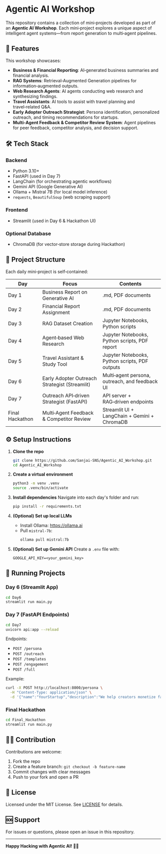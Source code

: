 # Agentic AI Workshop

This repository contains a collection of mini‑projects developed as part of an **Agentic AI Workshop**. Each mini‑project explores a unique aspect of intelligent agent systems—from report generation to multi‑agent pipelines.

## 🚀 Features

This workshop showcases:

- **Business & Financial Reporting**: AI‑generated business summaries and financial analysis.
- **RAG Systems**: Retrieval‑Augmented Generation pipelines for information‑augmented outputs.
- **Web Research Agents**: AI agents conducting web research and synthesizing findings.
- **Travel Assistants**: AI tools to assist with travel planning and travel‑related Q&A.
- **Early Adopter Outreach Strategist**: Persona identification, personalized outreach, and timing recommendations for startups.
- **Multi‑Agent Feedback & Competitor Review System**: Agent pipelines for peer feedback, competitor analysis, and decision support.

## 🛠 Tech Stack

### Backend
- Python 3.10+
- FastAPI (used in Day 7)
- LangChain (for orchestrating agentic workflows)
- Gemini API (Google Generative AI)
- Ollama + Mistral 7B (for local model inference)
- `requests`, `BeautifulSoup` (web scraping support)

### Frontend
- Streamlit (used in Day 6 & Hackathon UI)

### Optional Database
- ChromaDB (for vector‑store storage during Hackathon)

## 📁 Project Structure

Each daily mini‑project is self‑contained:

| Day             | Focus                                         | Contents                                       |
|---------------- |-----------------------------------------------|------------------------------------------------|
| Day 1           | Business Report on Generative AI              | .md, PDF documents                             |
| Day 2           | Financial Report Assignment                   | .md, PDF documents                             |
| Day 3           | RAG Dataset Creation                          | Jupyter Notebooks, Python scripts              |
| Day 4           | Agent‑based Web Research                      | Jupyter Notebooks, Python scripts, PDF report  |
| Day 5           | Travel Assistant & Study Tool                 | Jupyter Notebooks, Python scripts, PDF outputs |
| Day 6           | Early Adopter Outreach Strategist (Streamlit) | Multi‑agent persona, outreach, and feedback UI |
| Day 7           | Outreach API‑driven Strategist (FastAPI)      | API server + RAG‑driven endpoints              |
| Final Hackathon | Multi‑Agent Feedback & Competitor Review      | Streamlit UI + LangChain + Gemini + ChromaDB   |

## ⚙️ Setup Instructions

1. **Clone the repo**
   ```bash
   git clone https://github.com/Sanjai-SNS/Agentic_AI_Workshop.git
   cd Agentic_AI_Workshop
   ```

2. **Create a virtual environment**
   ```bash
   python3 -m venv .venv
   source .venv/bin/activate
   ```

3. **Install dependencies**
   Navigate into each day's folder and run:
   ```bash
   pip install -r requirements.txt
   ```

4. **(Optional) Set up local LLMs**
   - Install Ollama: https://ollama.ai
   - Pull `mistral-7b`:
     ```bash
     ollama pull mistral:7b
     ```

5. **(Optional) Set up Gemini API**
   Create a `.env` file with:
   ```
   GOOGLE_API_KEY=<your_gemini_key>
   ```

## 🏃 Running Projects

### Day 6 (Streamlit App)
```bash
cd Day6
streamlit run main.py
```

### Day 7 (FastAPI Endpoints)
```bash
cd Day7
uvicorn api:app --reload
```
Endpoints:
- `POST /persona`
- `POST /outreach`
- `POST /templates`
- `POST /engagement`
- `POST /full`

Example:
```bash
curl -X POST http://localhost:8000/persona \
  -H "Content-Type: application/json" \
  -d '{"name":"YourStartup","description":"We help creators monetize faster."}'
```

### Final Hackathon
```bash
cd Final_Hackathon
streamlit run main.py
```

## 🧑‍💻 Contribution

Contributions are welcome:

1. Fork the repo  
2. Create a feature branch: `git checkout -b feature-name`  
3. Commit changes with clear messages  
4. Push to your fork and open a PR

## 📄 License

Licensed under the MIT License. See [LICENSE](LICENSE) for details.

## 🆘 Support

For issues or questions, please open an issue in this repository.

---

**Happy Hacking with Agentic AI! 🤖✨**
